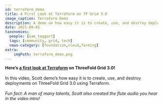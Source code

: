 ```yaml
---
id: terraform_demo
title: A First Look at Terraform on TF Grid 3.0
image_caption: Terraform Demo
description: A demo on how easy it is to create, use, and destroy deployments on TF Grid 3.0 using Terraform.
date: 2021-09-01
taxonomies:
  people: [sam_taggart]
  tags: [community, grid, tech]
  news-category: [foundation,cloud,farming]
extra:
    imgPath: terraform_demo.png
---
```


**Here’s [a first look at Terraform](https://youtu.be/uPKM1Ta3tvY) on ThreeFold Grid 3.0!**
<br/>
<br/>
In this video, Scott demo’s how easy it is to create, use, and destroy deployments on ThreeFold Grid 3.0 using Terraform.
<br/>
<br/>
*Fun fact: A man of many talents, Scott also created the flute audio you hear in the video intro!*